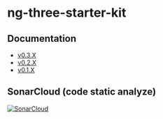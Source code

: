 # ng-three-starter-kit 

## Documentation
- [v0.3.X](https://exomus.github.io/docs/ng-three-starter-kit/v0.3.0/)
- [v0.2.X](https://exomus.github.io/docs/ng-three-starter-kit/v0.2.0/)
- [v0.1.X](https://exomus.github.io/docs/ng-three-starter-kit/v0.1.0/)

## SonarCloud (code static analyze)

[![SonarCloud](https://sonarcloud.io/images/project_badges/sonarcloud-black.svg)](https://sonarcloud.io/summary/new_code?id=Exomus_ng-three-starter-kit)
